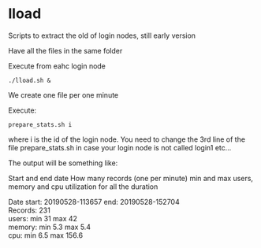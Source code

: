 # lload
Scripts to extract the old of login nodes, still early version

Have all the files in the same folder

Execute from eahc login node

```
./lload.sh &
```

We create one file per one minute

Execute:

``
prepare_stats.sh i
``

where i is the id of the login node. You need to change the 3rd line of the file prepare_stats.sh in case your login node is not called login1 etc...

The output will be something like:

Start and end date
How many records (one per minute)
min and max users, memory and cpu utilization  for all the duration

Date start: 20190528-113657 end: 20190528-152704  
Records: 231  
users: min 31 max 42  
memory: min 5.3 max 5.4  
cpu: min 6.5 max 156.6

